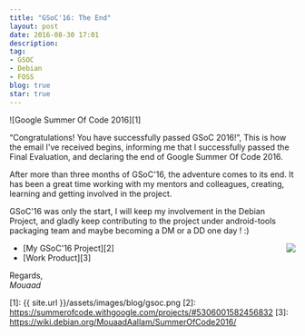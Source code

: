 ```yaml
---
title: "GSoC'16: The End"
layout: post
date: 2016-08-30 17:01
description:
tag:
- GSOC
- Debian
- FOSS
blog: true
star: true
---
```


<div class="text-center" markdown="1">
![Google Summer Of Code 2016][1]
</div>

“Congratulations! You have successfully passed GSoC 2016!”, This is how the email I've received begins, informing me that I successfully passed the Final Evaluation, and declaring the end of Google Summer Of Code 2016.

After more than three months of GSoC'16, the adventure comes to its end. It has been a great time working with my mentors and colleagues, creating, learning and getting involved in the project.

GSoC'16 was only the start, I will keep my involvement in the Debian Project, and gladly keep contributing to the project under android-tools packaging team and maybe becoming a DM or a DD one day ! :)

<img style="float: right;" src="{{ site.url }}/assets/images/blog/debian-nd.svg">

* [My GSoC'16 Project][2]
* [Work Product][3]

Regards,<br />
_Mouaad_

[1]: {{ site.url }}/assets/images/blog/gsoc.png
[2]: https://summerofcode.withgoogle.com/projects/#5306001582456832 
[3]: https://wiki.debian.org/MouaadAallam/SummerOfCode2016/
